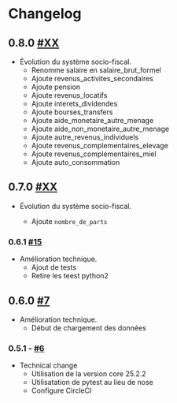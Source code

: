 # Changelog

## 0.8.0 [#XX](https://github.com/openfisca/openfisca-cote-d-ivoire/pull/XX)

* Évolution du système socio-fiscal.
  - Renomme salaire en salaire_brut_formel
  - Ajoute revenus_activites_secondaires
  - Ajoute pension
  - Ajoute revenus_locatifs
  - Ajoute interets_dividendes
  - Ajoute bourses_transfers
  - Ajoute aide_monetaire_autre_menage
  - Ajoute aide_non_monetaire_autre_menage
  - Ajoute autre_revenus_individuels
  - Ajoute revenus_complementaires_elevage
  - Ajoute revenus_complementaires_miel
  - Ajoute auto_consommation

## 0.7.0 [#XX](https://github.com/openfisca/openfisca-cote-d-ivoire/pull/XX)

* Évolution du système socio-fiscal.

  - Ajoute `nombre_de_parts`

### 0.6.1 [#15](https://github.com/openfisca/openfisca-cote-d-ivoire/pull/15)

* Amélioration technique.
  - Ajout de tests
  - Retire les teest python2

## 0.6.0 [#7](https://github.com/openfisca/openfisca-cote-d-ivoire/pull/7)

* Amélioration technique.
  - Début de chargement des données

### 0.5.1 - [#6](https://github.com/openfisca/openfisca-cote-d-ivoire/pull/6)

* Technical change
  - Utilisation de la version core 25.2.2
  - Utilisatation de pytest au lieu de nose
  - Configure CircleCI
